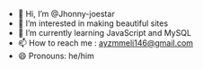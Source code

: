 - 👋 Hi, I’m @Jhonny-joestar
- 👀 I’m interested in making beautiful sites
- 🌱 I’m currently learning JavaScript and MySQL
- 📫 How to reach me : ayzmmeli146@gmail.com
- 😄 Pronouns: he/him
